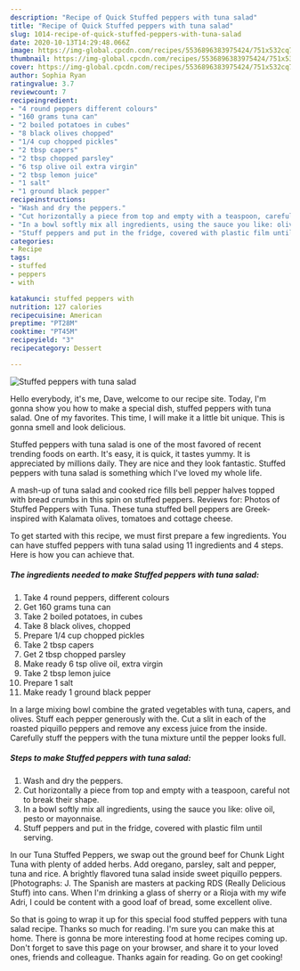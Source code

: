 ```yaml
---
description: "Recipe of Quick Stuffed peppers with tuna salad"
title: "Recipe of Quick Stuffed peppers with tuna salad"
slug: 1014-recipe-of-quick-stuffed-peppers-with-tuna-salad
date: 2020-10-13T14:29:48.066Z
image: https://img-global.cpcdn.com/recipes/5536896383975424/751x532cq70/stuffed-peppers-with-tuna-salad-recipe-main-photo.jpg
thumbnail: https://img-global.cpcdn.com/recipes/5536896383975424/751x532cq70/stuffed-peppers-with-tuna-salad-recipe-main-photo.jpg
cover: https://img-global.cpcdn.com/recipes/5536896383975424/751x532cq70/stuffed-peppers-with-tuna-salad-recipe-main-photo.jpg
author: Sophia Ryan
ratingvalue: 3.7
reviewcount: 7
recipeingredient:
- "4 round peppers different colours"
- "160 grams tuna can"
- "2 boiled potatoes in cubes"
- "8 black olives chopped"
- "1/4 cup chopped pickles"
- "2 tbsp capers"
- "2 tbsp chopped parsley"
- "6 tsp olive oil extra virgin"
- "2 tbsp lemon juice"
- "1 salt"
- "1 ground black pepper"
recipeinstructions:
- "Wash and dry the peppers."
- "Cut horizontally a piece from top and empty with a teaspoon, careful not to break their shape."
- "In a bowl softly mix all ingredients, using the sauce you like: olive oil, pesto or mayonnaise."
- "Stuff peppers and put in the fridge, covered with plastic film until serving."
categories:
- Recipe
tags:
- stuffed
- peppers
- with

katakunci: stuffed peppers with 
nutrition: 127 calories
recipecuisine: American
preptime: "PT28M"
cooktime: "PT45M"
recipeyield: "3"
recipecategory: Dessert

---
```



![Stuffed peppers with tuna salad](https://img-global.cpcdn.com/recipes/5536896383975424/751x532cq70/stuffed-peppers-with-tuna-salad-recipe-main-photo.jpg)

Hello everybody, it's me, Dave, welcome to our recipe site. Today, I'm gonna show you how to make a special dish, stuffed peppers with tuna salad. One of my favorites. This time, I will make it a little bit unique. This is gonna smell and look delicious.

Stuffed peppers with tuna salad is one of the most favored of recent trending foods on earth. It's easy, it is quick, it tastes yummy. It is appreciated by millions daily. They are nice and they look fantastic. Stuffed peppers with tuna salad is something which I've loved my whole life.

A mash-up of tuna salad and cooked rice fills bell pepper halves topped with bread crumbs in this spin on stuffed peppers. Reviews for: Photos of Stuffed Peppers with Tuna. These tuna stuffed bell peppers are Greek-inspired with Kalamata olives, tomatoes and cottage cheese.


To get started with this recipe, we must first prepare a few ingredients. You can have stuffed peppers with tuna salad using 11 ingredients and 4 steps. Here is how you can achieve that.

<!--inarticleads1-->

##### The ingredients needed to make Stuffed peppers with tuna salad:

1. Take 4 round peppers, different colours
1. Get 160 grams tuna can
1. Take 2 boiled potatoes, in cubes
1. Take 8 black olives, chopped
1. Prepare 1/4 cup chopped pickles
1. Take 2 tbsp capers
1. Get 2 tbsp chopped parsley
1. Make ready 6 tsp olive oil, extra virgin
1. Take 2 tbsp lemon juice
1. Prepare 1 salt
1. Make ready 1 ground black pepper


In a large mixing bowl combine the grated vegetables with tuna, capers, and olives. Stuff each pepper generously with the. Cut a slit in each of the roasted piquillo peppers and remove any excess juice from the inside. Carefully stuff the peppers with the tuna mixture until the pepper looks full. 

<!--inarticleads2-->

##### Steps to make Stuffed peppers with tuna salad:

1. Wash and dry the peppers.
1. Cut horizontally a piece from top and empty with a teaspoon, careful not to break their shape.
1. In a bowl softly mix all ingredients, using the sauce you like: olive oil, pesto or mayonnaise.
1. Stuff peppers and put in the fridge, covered with plastic film until serving.


In our Tuna Stuffed Peppers, we swap out the ground beef for Chunk Light Tuna with plenty of added herbs. Add oregano, parsley, salt and pepper, tuna and rice. A brightly flavored tuna salad inside sweet piquillo peppers. [Photographs: J. The Spanish are masters at packing RDS (Really Delicious Stuff) into cans. When I&#39;m drinking a glass of sherry or a Rioja with my wife Adri, I could be content with a good loaf of bread, some excellent olive. 

So that is going to wrap it up for this special food stuffed peppers with tuna salad recipe. Thanks so much for reading. I'm sure you can make this at home. There is gonna be more interesting food at home recipes coming up. Don't forget to save this page on your browser, and share it to your loved ones, friends and colleague. Thanks again for reading. Go on get cooking!
